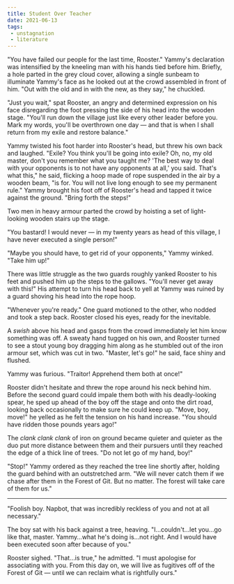 ```yaml
---
title: Student Over Teacher
date: 2021-06-13
tags:
 - unstagnation
 - literature
---
```


"You have failed our people for the last time, Rooster." Yammy's declaration was intensified by the kneeling man with his hands tied before him. Briefly, a hole parted in the grey cloud cover, allowing a single sunbeam to illuminate Yammy's face as he looked out at the crowd assembled in front of him. "Out with the old and in with the new, as they say," he chuckled.

<!-- excerpt -->

"Just you wait," spat Rooster, an angry and determined expression on his face disregarding the foot pressing the side of his head into the wooden stage. "You'll run down the village just like every other leader before you. Mark my words, you'll be overthrown one day — and that is when I shall return from my exile and restore balance."

Yammy twisted his foot harder into Rooster's head, but threw his own back and laughed. "Exile? You think you'll be going into exile? Oh, no, my old master, don't you remember what you taught me? 'The best way to deal with your opponents is to not have any opponents at all,' you said. That's what this," he said, flicking a hoop made of rope suspended in the air by a wooden beam, "is for. You will not live long enough to see my permanent rule." Yammy brought his foot off of Rooster's head and tapped it twice against the ground. "Bring forth the steps!"

Two men in heavy armour parted the crowd by hoisting a set of light-looking wooden stairs up the stage.

"You bastard! I would never — in my twenty years as head of this village, I have never executed a single person!"

"Maybe you should have, to get rid of your opponents," Yammy winked. "Take him up!"

There was little struggle as the two guards roughly yanked Rooster to his feet and pushed him up the steps to the gallows. "You'll never get away with this!" His attempt to turn his head back to yell at Yammy was ruined by a guard shoving his head into the rope hoop.

"Whenever you're ready." One guard motioned to the other, who nodded and took a step back. Rooster closed his eyes, ready for the inevitable.

A *swish* above his head and gasps from the crowd immediately let him know something was off. A sweaty hand tugged on his own, and Rooster turned to see a stout young boy dragging him along as he stumbled out of the iron armour set, which was cut in two. "Master, let's go!" he said, face shiny and flushed.

Yammy was furious. "Traitor! Apprehend them both at once!"

Rooster didn't hesitate and threw the rope around his neck behind him. Before the second guard could impale them both with his deadly-looking spear, he sped up ahead of the boy off the stage and onto the dirt road, looking back occasionally to make sure he could keep up. "Move, boy, move!" he yelled as he felt the tension on his hand increase. "You should have ridden those pounds years ago!"

The *clank clank clank* of iron on ground became quieter and quieter as the duo put more distance between them and their pursuers until they reached the edge of a thick line of trees. "Do not let go of my hand, boy!"

"Stop!" Yammy ordered as they reached the tree line shortly after, holding the guard behind with an outstretched arm. "We will never catch them if we chase after them in the Forest of Git. But no matter. The forest will take care of them for us."

---

"Foolish boy. Napbot, that was incredibly reckless of you and not at all necessary."

The boy sat with his back against a tree, heaving. "I…couldn't…let you…go like that, master. Yammy…what he's doing is…not right. And I would have been executed soon after because of you."

Rooster sighed. "That…is true," he admitted. "I must apologise for associating with you. From this day on, we will live as fugitives off of the Forest of Git — until we can reclaim what is rightfully ours."
